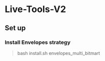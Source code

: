 # Live-Tools-V2

## Set up

### Install Envelopes strategy
> bash install.sh envelopes_multi_bitmart
